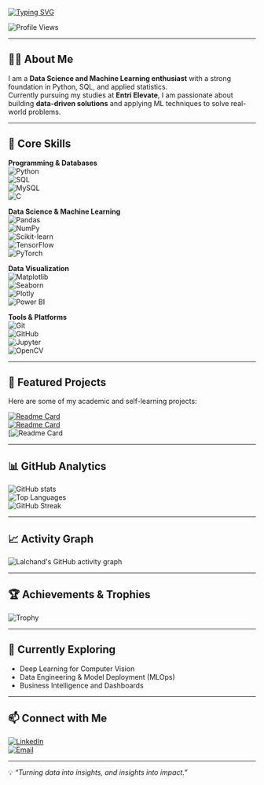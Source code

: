 <!-- Typing effect -->
[![Typing SVG](https://readme-typing-svg.herokuapp.com?size=25&duration=3000&color=00F700&width=700&lines=Hi%2C+I'm+Lalchand+AK+👋;Aspiring+Data+Scientist;Turning+Data+into+Actionable+Insights)](https://git.io/typing-svg)

<!-- Visitor Counter -->
![Profile Views](https://komarev.com/ghpvc/?username=IamlalchandAK&label=Profile%20Views&color=0e75b6&style=flat)

---

## 👨‍💻 About Me
I am a **Data Science and Machine Learning enthusiast** with a strong foundation in Python, SQL, and applied statistics.  
Currently pursuing my studies at **Entri Elevate**, I am passionate about building **data-driven solutions** and applying ML techniques to solve real-world problems.  

---

## 🧠 Core Skills

**Programming & Databases**  
![Python](https://img.shields.io/badge/Python-3776AB?style=for-the-badge&logo=python&logoColor=white)  
![SQL](https://img.shields.io/badge/SQL-003B57?style=for-the-badge&logo=database&logoColor=white)  
![MySQL](https://img.shields.io/badge/MySQL-005C84?style=for-the-badge&logo=mysql&logoColor=white)  
![C](https://img.shields.io/badge/C-00599C?style=for-the-badge&logo=c&logoColor=white)  

**Data Science & Machine Learning**  
![Pandas](https://img.shields.io/badge/Pandas-150458?style=for-the-badge&logo=pandas&logoColor=white)  
![NumPy](https://img.shields.io/badge/NumPy-013243?style=for-the-badge&logo=numpy&logoColor=white)  
![Scikit-learn](https://img.shields.io/badge/Scikit--learn-F7931E?style=for-the-badge&logo=scikit-learn&logoColor=white)  
![TensorFlow](https://img.shields.io/badge/TensorFlow-FF6F00?style=for-the-badge&logo=tensorflow&logoColor=white)  
![PyTorch](https://img.shields.io/badge/PyTorch-EE4C2C?style=for-the-badge&logo=pytorch&logoColor=white)  

**Data Visualization**  
![Matplotlib](https://img.shields.io/badge/Matplotlib-11557c?style=for-the-badge&logo=plotly&logoColor=white)  
![Seaborn](https://img.shields.io/badge/Seaborn-0099cc?style=for-the-badge&logo=plotly&logoColor=white)  
![Plotly](https://img.shields.io/badge/Plotly-3F4F75?style=for-the-badge&logo=plotly&logoColor=white)  
![Power BI](https://img.shields.io/badge/PowerBI-F2C811?style=for-the-badge&logo=power-bi&logoColor=black)  

**Tools & Platforms**  
![Git](https://img.shields.io/badge/Git-F05033?style=for-the-badge&logo=git&logoColor=white)  
![GitHub](https://img.shields.io/badge/GitHub-181717?style=for-the-badge&logo=github&logoColor=white)  
![Jupyter](https://img.shields.io/badge/Jupyter-F37626?style=for-the-badge&logo=jupyter&logoColor=white)  
![OpenCV](https://img.shields.io/badge/OpenCV-27338e?style=for-the-badge&logo=opencv&logoColor=white)  

---

## 📌 Featured Projects
Here are some of my academic and self-learning projects:

[![Readme Card](https://github-readme-stats.vercel.app/api/pin/?username=IamlalchandAK&repo=marketing-campaign-analysis&theme=tokyonight)](https://github.com/IamlalchandAK/marketing-campaign-analysis)  
[![Readme Card](https://github-readme-stats.vercel.app/api/pin/?username=IamlalchandAK&repo=predictive-modeling&theme=tokyonight)](https://github.com/IamlalchandAK/predictive-modeling)  
[![Readme Card](https://github.com/IamlalchandAK/-Power-BI-Loan-Performance-Borrower-Analysis)  

---

## 📊 GitHub Analytics

![GitHub stats](https://github-readme-stats.vercel.app/api?username=IamlalchandAK&show_icons=true&theme=tokyonight)  
![Top Languages](https://github-readme-stats.vercel.app/api/top-langs/?username=IamlalchandAK&layout=compact&theme=tokyonight)  
![GitHub Streak](https://streak-stats.demolab.com/?user=IamlalchandAK&theme=tokyonight)  

---

## 📈 Activity Graph
![Lalchand's GitHub activity graph](https://github-readme-activity-graph.vercel.app/graph?username=IamlalchandAK&theme=tokyo-night)

---

## 🏆 Achievements & Trophies
![Trophy](https://github-profile-trophy.vercel.app/?username=IamlalchandAK&theme=tokyonight&column=7&margin-w=15)

---

## 🌱 Currently Exploring
- Deep Learning for Computer Vision  
- Data Engineering & Model Deployment (MLOps)  
- Business Intelligence and Dashboards  

---

## 📫 Connect with Me
[![LinkedIn](https://img.shields.io/badge/LinkedIn-0077B5?logo=linkedin&logoColor=white)](https://www.linkedin.com/in/lalchand-a-k-060187265/)  
[![Email](https://img.shields.io/badge/Email-D14836?logo=gmail&logoColor=white)](mailto:lalc7421@gmail.com)  

---

💡 *“Turning data into insights, and insights into impact.”*
